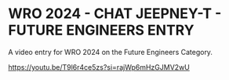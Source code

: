 WRO 2024 - CHAT JEEPNEY-T - FUTURE ENGINEERS ENTRY
====

A video entry for WRO 2024 on the Future Engineers Category.


https://youtu.be/T9l6r4ce5zs?si=rajWp6mHzGJMV2wU
